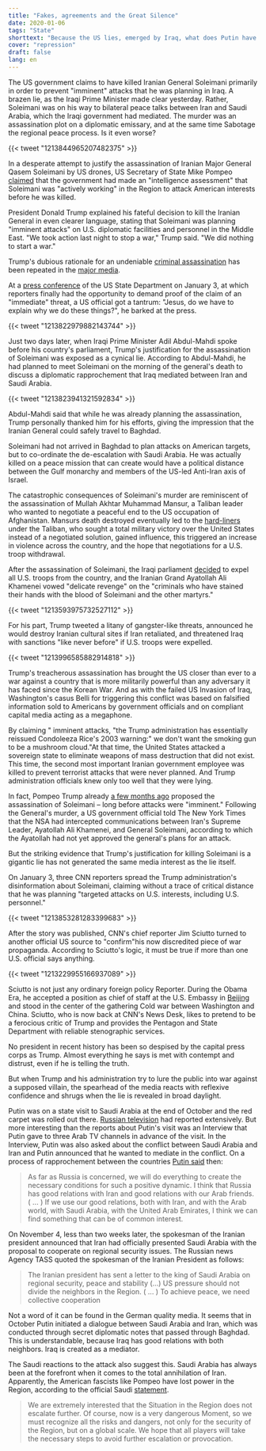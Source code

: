 ```yaml
---
title: "Fakes, agreements and the Great Silence"
date: 2020-01-06
tags: "State"
shorttext: "Because the US lies, emerged by Iraq, what does Putin have to do with the Situation and why are the media silent about the new facts?"
cover: "repression"
draft: false
lang: en
---
```


The US government claims to have killed Iranian General Soleimani primarily in order to prevent "imminent" attacks that he was planning in Iraq. A brazen lie, as the Iraqi Prime Minister made clear yesterday. Rather, Soleimani was on his way to bilateral peace talks between Iran and Saudi Arabia, which the Iraqi government had mediated. The murder was an assassination plot on a diplomatic emissary, and at the same time Sabotage the regional peace process. Is it even worse?

{{< tweet "1213844965207482375" >}}

In a desperate attempt to justify the assassination of Iranian Major General Qasem Soleimani by US drones, US Secretary of State Mike Pompeo [claimed](https://eu.usatoday.com/story/news/politics/2020/01/03/qasem-soleimani-killing-pompeo-says-airstrike-response-threat/2802844001/ "Trump: Iran's Soleimani was plotting 'imminent' attacks on diplomats, soldiers before US killed him") that the government had made an "intelligence assessment" that Soleimani was "actively working" in the Region to attack American interests before he was killed.

President Donald Trump explained his fateful decision to kill the Iranian General in even clearer language, stating that Soleimani was planning "imminent attacks" on U.S. diplomatic facilities and personnel in the Middle East. "We took action last night to stop a war," Trump said. "We did nothing to start a war."

Trump's dubious rationale for an undeniable [criminal assassination](https://www.nbcnews.com/news/world/planned-attacks-against-u-s-targets-syria-lebanon-were-reason-n1110221 "Planned attacks against U.S. targets in Syria, Lebanon were reason for Soleimani strike, say officials") has been repeated in the [major media](https://www.cia.gov/about-cia/eo12333.html "Executive Order 12333").

At a [press conference](https://www.state.gov/senior-state-department-officials-on-the-situation-in-iraq/ "Senior State Department Officials on the Situation in Iraq") of the US State Department on January 3, at which reporters finally had the opportunity to demand proof of the claim of an "immediate" threat, a US official got a tantrum: "Jesus, do we have to explain why we do these things?", he barked at the press.

{{< tweet "1213822979882143744" >}}

Just two days later, when Iraqi Prime Minister Adil Abdul-Mahdi spoke before his country's parliament, Trump's justification for the assassination of Soleimani was exposed as a cynical lie. According to Abdul-Mahdi, he had planned to meet Soleimani on the morning of the general's death to discuss a diplomatic rapprochement that Iraq mediated between Iran and Saudi Arabia.

{{< tweet "1213823941321592834" >}}

Abdul-Mahdi said that while he was already planning the assassination, Trump personally thanked him for his efforts, giving the impression that the Iranian General could safely travel to Baghdad.

Soleimani had not arrived in Baghdad to plan attacks on American targets, but to co-ordinate the de-escalation with Saudi Arabia. He was actually killed on a peace mission that can create would have a political distance between the Gulf monarchy and members of the US-led Anti-Iran axis of Israel.

The catastrophic consequences of Soleimani's murder are reminiscent of the assassination of Mullah Akhtar Muhammad Mansur, a Taliban leader who wanted to negotiate a peaceful end to the US occupation of Afghanistan. Mansurs death destroyed eventually led to the [hard-liners](https://www.nbcnews.com/news/amp/ncna585186 "Analysis: Why Afghanistan Peace Prospects Look Worse After Mansour's Death") under the Taliban, who sought a total military victory over the United States instead of a negotiated solution, gained influence, this triggered an increase in violence across the country, and the hope that negotiations for a U.S. troop withdrawal.

After the assassination of Soleimani, the Iraqi parliament [decided](https://www.reuters.tv/v/Pddk/2020/01/05/iraqi-parliament-votes-to-end-foreign-troop-presence "Iraqi parliament votes to end foreign troop presence") to expel all U.S. troops from the country, and the Iranian Grand Ayatollah Ali Khamenei vowed "delicate revenge" on the "criminals who have stained their hands with the blood of Soleimani and the other martyrs."

{{< tweet "1213593975732527112" >}}

For his part, Trump tweeted a litany of gangster-like threats, announced he would destroy Iranian cultural sites if Iran retaliated, and threatened Iraq with sanctions "like never before" if U.S. troops were expelled.

{{< tweet "1213996585882914818" >}}

Trump's treacherous assassination has brought the US closer than ever to a war against a country that is more militarily powerful than any adversary it has faced since the Korean War. And as with the failed US Invasion of Iraq, Washington's casus Belli for triggering this conflict was based on falsified information sold to Americans by government officials and on compliant capital media acting as a megaphone.

By claiming " imminent attacks, "the Trump administration has essentially reissued Condoleeza Rice's 2003 warning:" we don't want the smoking gun to be a mushroom cloud."At that time, the United States attacked a sovereign state to eliminate weapons of mass destruction that did not exist. This time, the second most important Iranian government employee was killed to prevent terrorist attacks that were never planned. And Trump administration officials knew only too well that they were lying.

In fact, Pompeo Trump already [a few months ago](https://www.washingtonpost.com/world/national-security/killing-of-soleimani-follows-long-push-from-pompeo-for-aggressive-action-against-iran-but-airstrike-brings-serious-risks/2020/01/05/092a8e00-2f7d-11ea-be79-83e793dbcaef_story.html "Killing of Soleimani follows long push from Pompeo for aggressive action against Iran, but airstrike brings serious risks") proposed the assassination of Soleimani – long before attacks were "imminent." Following the General's murder, a US government official told The New York Times that the NSA had intercepted communications between Iran's Supreme Leader, Ayatollah Ali Khamenei, and General Soleimani, according to which the Ayatollah had not yet approved the general's plans for an attack.

But the striking evidence that Trump's justification for killing Soleimani is a gigantic lie has not generated the same media interest as the lie itself.

On January 3, three CNN reporters spread the Trump administration's disinformation about Soleimani, claiming without a trace of critical distance that he was planning "targeted attacks on U.S. interests, including U.S. personnel."

{{< tweet "1213853281283399683" >}}

After the story was published, CNN's chief reporter Jim Sciutto turned to another official US source to "confirm"his now discredited piece of war propaganda. According to Sciutto's logic, it must be true if more than one U.S. official says anything.

{{< tweet "1213229955166937089" >}}

Sciutto is not just any ordinary foreign policy Reporter. During the Obama Era, he accepted a position as chief of staff at the U.S. Embassy in [Beijing](https://www.adweek.com/tvnewser/jim-sciutto/105076/ "Jim Sciutto Packs His Bags for China, and Packs Away News Career, For Now") and stood in the center of the gathering Cold war between Washington and China. Sciutto, who is now back at CNN's News Desk, likes to pretend to be a ferocious critic of Trump and provides the Pentagon and State Department with reliable stenographic services.

No president in recent history has been so despised by the capital press corps as Trump. Almost everything he says is met with contempt and distrust, even if he is telling the truth.

But when Trump and his administration try to lure the public into war against a supposed villain, the spearhead of the media reacts with reflexive confidence and shrugs when the lie is revealed in broad daylight.

Putin was on a state visit to Saudi Arabia at the end of October and the red carpet was rolled out there. [Russian television](https://vesti7.ru/video/1955076/episode/20-10-2019/ "ЭФИР ОТ 20.10.2019") had reported extensively. But more interesting than the reports about Putin's visit was an Interview that Putin gave to three Arab TV channels in advance of the visit. In the Interview, Putin was also asked about the conflict between Saudi Arabia and Iran and Putin announced that he wanted to mediate in the conflict. On a process of rapprochement between the countries [Putin said](http://kremlin.ru/events/president/news/61792 "нтервью телеканалам Al Arabiya, Sky News Arabia и RT Arabic") then:

> As far as Russia is concerned, we will do everything to create the necessary conditions for such a positive dynamic. I think that Russia has good relations with Iran and good relations with our Arab friends. ( ... ) If we use our good relations, both with Iran, and with the Arab world, with Saudi Arabia, with the United Arab Emirates, I think we can find something that can be of common interest.

On November 4, less than two weeks later, the spokesman of the Iranian president announced that Iran had officially presented Saudi Arabia with the proposal to cooperate on regional security issues. The Russian news Agency TASS quoted the spokesman of the Iranian President as follows:

> The Iranian president has sent a letter to the king of Saudi Arabia on regional security, peace and stability (...) US pressure should not divide the neighbors in the Region. ( ... ) To achieve peace, we need collective cooperation

Not a word of it can be found in the German quality media. It seems that in October Putin initiated a dialogue between Saudi Arabia and Iran, which was conducted through secret diplomatic notes that passed through Baghdad. This is understandable, because Iraq has good relations with both neighbors. Iraq is created as a mediator.

The Saudi reactions to the attack also suggest this. Saudi Arabia has always been at the forefront when it comes to the total annihilation of Iran. Apparently, the American fascists like Pompeo have lost power in the Region, according to the official Saudi [statement](https://tass.ru/mezhdunarodnaya-panorama/7472113 "Эр-Рияд призвал осознавать риски для глобальной безопасности из-за ситуации вокруг Багдада").

> We are extremely interested that the Situation in the Region does not escalate further. Of course, now is a very dangerous Moment, so we must recognize all the risks and dangers, not only for the security of the Region, but on a global scale. We hope that all players will take the necessary steps to avoid further escalation or provocation.
